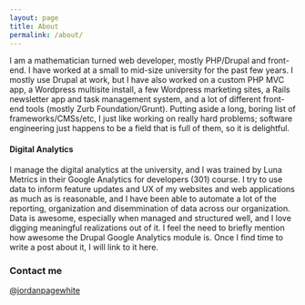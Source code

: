 ```yaml
---
layout: page
title: About
permalink: /about/
---
```


I am a mathematician turned web developer, mostly PHP/Drupal and front-end. I have worked at a small to mid-size university for the past few years. I mostly use Drupal at work, but I have also worked on a custom PHP MVC app, a Wordpress multisite install, a few Wordpress marketing sites, a Rails newsletter app and task management system, and a lot of different front-end tools (mostly Zurb Foundation/Grunt). Putting aside a long, boring list of frameworks/CMSs/etc, I just like working on really hard problems; software engineering just happens to be a field that is full of them, so it is delightful.

#### Digital Analytics

I manage the digital analytics at the university, and I was trained by Luna Metrics in their Google Analytics for developers (301) course. I try to use data to inform feature updates and UX of my websites and web applications as much as is reasonable, and I have been able to automate a lot of the reporting, organization and disemmination of data across our organization. Data is awesome, especially when managed and structured well, and I love digging meaningful realizations out of it. I feel the need to briefly mention how awesome the Drupal Google Analytics module is. Once I find time to write a post about it, I will link to it here.

### Contact me

[@jordanpagewhite](https://twitter.com/jordanpagewhite)
